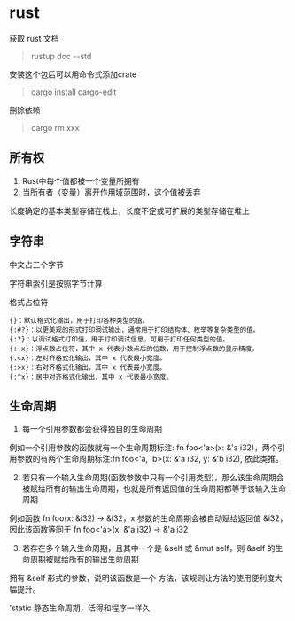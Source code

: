 # rust

获取 rust 文档
> rustup doc --std 

安装这个包后可以用命令式添加crate
> cargo install cargo-edit

删除依赖
> cargo rm xxx

## 所有权

1. Rust中每个值都被一个变量所拥有
2. 当所有者（变量）离开作用域范围时，这个值被丢弃

长度确定的基本类型存储在栈上，长度不定或可扩展的类型存储在堆上

## 字符串

中文占三个字节

字符串索引是按照字节计算

格式占位符
``` 
{}：默认格式化输出，用于打印各种类型的值。
{:#?}：以更美观的形式打印调试输出，通常用于打印结构体、枚举等复杂类型的值。
{:?}：以调试格式打印值，用于打印调试信息，可用于打印任何类型的值。
{:.x}：浮点数占位符，其中 x 代表小数点后的位数，用于控制浮点数的显示精度。
{:<x}：左对齐格式化输出，其中 x 代表最小宽度。
{:>x}：右对齐格式化输出，其中 x 代表最小宽度。
{:^x}：居中对齐格式化输出，其中 x 代表最小宽度。
```

## 生命周期

1. 每一个引用参数都会获得独自的生命周期

例如一个引用参数的函数就有一个生命周期标注: fn foo<'a>(x: &'a i32)，两个引用参数的有两个生命周期标注:fn foo<'a, 'b>(x: &'a i32, y: &'b i32), 依此类推。

2. 若只有一个输入生命周期(函数参数中只有一个引用类型)，那么该生命周期会被赋给所有的输出生命周期，也就是所有返回值的生命周期都等于该输入生命周期

例如函数 fn foo(x: &i32) -> &i32，x 参数的生命周期会被自动赋给返回值 &i32，因此该函数等同于 fn foo<'a>(x: &'a i32) -> &'a i32

3. 若存在多个输入生命周期，且其中一个是 &self 或 &mut self，则 &self 的生命周期被赋给所有的输出生命周期

拥有 &self 形式的参数，说明该函数是一个 方法，该规则让方法的使用便利度大幅提升。


'static 静态生命周期，活得和程序一样久

